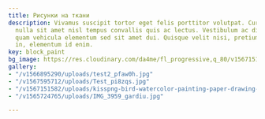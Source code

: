 ```yaml
---
title: Рисунки на ткани
description: Vivamus suscipit tortor eget felis porttitor volutpat. Curabitur non
  nulla sit amet nisl tempus convallis quis ac lectus. Vestibulum ac diam sit amet
  quam vehicula elementum sed sit amet dui. Quisque velit nisi, pretium ut lacinia
  in, elementum id enim.
key: block_paint
bg_image: https://res.cloudinary.com/da4me/fl_progressive,q_80/v1567151582/uploads/kisspng-bird-watercolor-painting-paper-drawing-birds-5a96ddc8be3138.8846130915198366167791_aomcdy.png
gallery:
- "/v1566895290/uploads/test2_pfaw0h.jpg"
- "/v1567595712/uploads/Test_pi8zqs.jpg"
- "/v1567151582/uploads/kisspng-bird-watercolor-painting-paper-drawing-birds-5a96ddc8be3138.8846130915198366167791_aomcdy.png"
- "/v1565724765/uploads/IMG_3959_gardiu.jpg"

---
```

